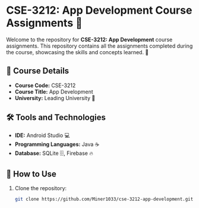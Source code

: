 # CSE-3212: App Development Course Assignments 📱

Welcome to the repository for **CSE-3212: App Development** course assignments. This repository contains all the assignments completed during the course, showcasing the skills and concepts learned. 🚀

## 📘 Course Details
- **Course Code:** CSE-3212  
- **Course Title:** App Development  
- **University:** Leading University 🏫  

## 🛠️ Tools and Technologies
- **IDE:** Android Studio 💻  
- **Programming Languages:** Java ☕  
- **Database:** SQLite 🗄️, Firebase 🔥  

## 🚀 How to Use
1. Clone the repository:  
   ```bash
   git clone https://github.com/Miner1033/cse-3212-app-development.git
